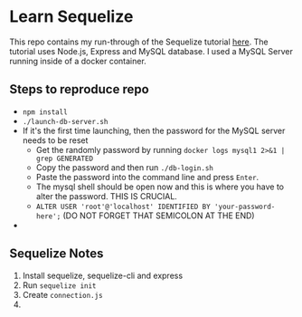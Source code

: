 # Learn Sequelize 

This repo contains my run-through of the Sequelize tutorial [here](https://www.youtube.com/watch?v=pxo7L5nd1gA). 
The tutorial uses Node.js, Express and MySQL database. I used a MySQL Server running inside of a docker container.

## Steps to reproduce repo
 - `npm install`
 - `./launch-db-server.sh`
 - If it's the first time launching, then the password for the MySQL server needs to be reset
   - Get the randomly password by running `docker logs mysql1 2>&1 | grep GENERATED`
   - Copy the password and then run `./db-login.sh`
   - Paste the password into the command line and press `Enter`.
   - The mysql shell should be open now and this is where you have to alter the password. THIS IS CRUCIAL.
    - `ALTER USER 'root'@'localhost' IDENTIFIED BY 'your-password-here';` (DO NOT FORGET THAT SEMICOLON AT THE END)
  - 

## Sequelize Notes

 1. Install sequelize, sequelize-cli and express
 2. Run `sequelize init`
 3. Create `connection.js`
 4. 